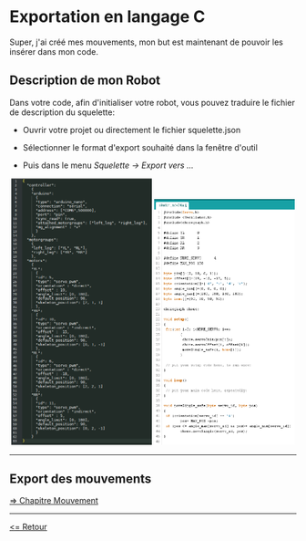 # Exportation en langage C

Super, j'ai créé mes mouvements, mon but est maintenant de pouvoir les insérer dans mon code.

## Description de mon Robot

Dans votre code, afin d'initialiser votre robot, vous pouvez traduire le fichier de description du squelette:

- Ouvrir votre projet ou directement le fichier squelette.json

- Sélectionner le format d'export souhaité dans la fenêtre d'outil

- Puis dans le menu *Squelette -> Export vers ...*

<div align="center"><img alt="skeleton.json" width="49%" src="../skeleton/img_skeleton_json.png" />&nbsp;<img alt="export_c.screen" width="49%" src="./img_export_c.png" /></div>

---

## Export des mouvements

[=> Chapitre Mouvement](../movement/desc_movement_fr.md#actions-sur-les-mouvements)

---

[<= Retour](../../README_fr.md#export-c)
